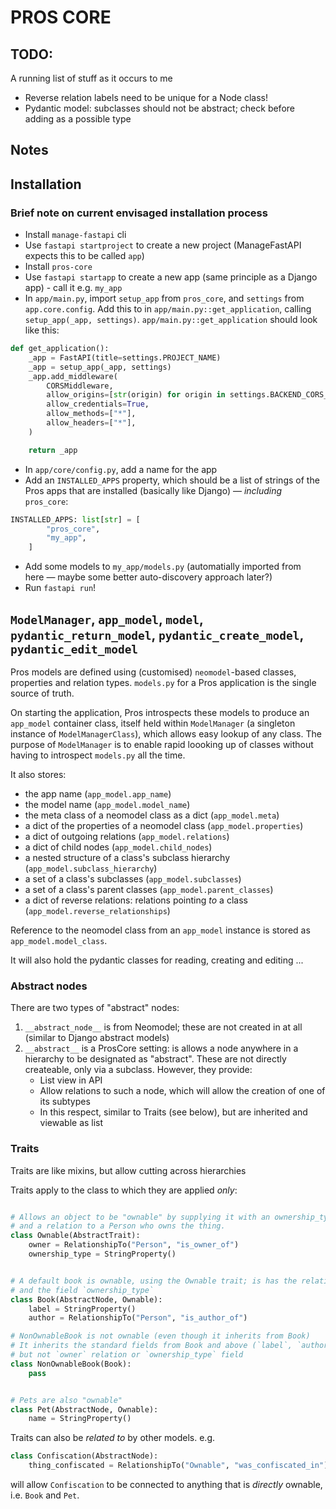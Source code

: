 # PROS CORE

## TODO:

A running list of stuff as it occurs to me

- Reverse relation labels need to be unique for a Node class!
- Pydantic model: subclasses should not be abstract; check before adding as a possible type


## Notes

## Installation

### Brief note on current envisaged installation process

- Install `manage-fastapi` cli
- Use `fastapi startproject` to create a new project (ManageFastAPI expects this to be called `app`)
- Install `pros-core`
- Use `fastapi startapp` to create a new app (same principle as a Django app) - call it e.g. `my_app`
- In `app/main.py`, import `setup_app` from `pros_core`, and `settings` from `app.core.config`. Add this to in `app/main.py::get_application`, calling `setup_app(_app, settings)`. `app/main.py::get_application` should look like this:

```python
def get_application():
    _app = FastAPI(title=settings.PROJECT_NAME)
    _app = setup_app(_app, settings)
    _app.add_middleware(
        CORSMiddleware,
        allow_origins=[str(origin) for origin in settings.BACKEND_CORS_ORIGINS],
        allow_credentials=True,
        allow_methods=["*"],
        allow_headers=["*"],
    )

    return _app
```

- In `app/core/config.py`, add a name for the app
- Add an `INSTALLED_APPS` property, which should be a list of strings of the Pros apps that are installed (basically like Django) — _including_ `pros_core`:

```python
INSTALLED_APPS: list[str] = [
        "pros_core",
        "my_app",
    ]
```

- Add some models to `my_app/models.py` (automatially imported from here — maybe some better auto-discovery approach later?)
- Run `fastapi run`!



## `ModelManager`, `app_model`, `model`, `pydantic_return_model`, `pydantic_create_model`, `pydantic_edit_model`

Pros models are defined using (customised) `neomodel`-based classes, properties and relation types. `models.py` for a Pros application is the single source of truth.

On starting the application, Pros introspects these models to produce an `app_model` container class, itself held within `ModelManager` (a singleton instance of `ModelManagerClass`), which allows easy lookup of any class. The purpose of `ModelManager` is to enable rapid loooking up of classes without having to introspect `models.py` all the time.

It also stores:
- the app name (`app_model.app_name`)
- the model name (`app_model.model_name`)
- the meta class of a neomodel class as a dict (`app_model.meta`)
- a dict of the properties of a neomodel class (`app_model.properties`)
- a dict of outgoing relations (`app_model.relations`)
- a dict of child nodes (`app_model.child_nodes`)
- a nested structure of a class's subclass hierarchy (`app_model.subclass_hierarchy`)
- a set of a class's subclasses (`app_model.subclasses`)
- a set of a class's parent classes (`app_model.parent_classes`)
- a dict of reverse relations: relations pointing _to_ a class (`app_model.reverse_relationships`)

Reference to the neomodel class from an `app_model` instance is stored as `app_model.model_class`.

It will also hold the pydantic classes for reading, creating and editing ...

### Abstract nodes

There are two types of "abstract" nodes:

1. `__abstract_node__` is from Neomodel; these are not created in at all (similar to Django abstract models)
2. `__abstract__` is a ProsCore setting: is allows a node anywhere in a hierarchy to be designated as "abstract". These are not directly createable, only via a subclass. However, they provide:
    - List view in API
    - Allow relations to such a node, which will allow the creation of one of its subtypes
    - In this respect, similar to Traits (see below), but are inherited and viewable as list

### Traits
Traits are like mixins, but allow cutting across hierarchies

Traits apply to the class to which they are applied *only*:

```python

# Allows an object to be "ownable" by supplying it with an ownership_type property
# and a relation to a Person who owns the thing.
class Ownable(AbstractTrait):
    owner = RelationshipTo("Person", "is_owner_of")
    ownership_type = StringProperty()


# A default book is ownable, using the Ownable trait; is has the relationship to `owner`
# and the field `ownership_type`
class Book(AbstractNode, Ownable):
    label = StringProperty()
    author = RelationshipTo("Person", "is_author_of")

# NonOwnableBook is not ownable (even though it inherits from Book)
# It inherits the standard fields from Book and above (`label`, `author`, etc.)
# but not `owner` relation or `ownership_type` field
class NonOwnableBook(Book):
    pass


# Pets are also "ownable"
class Pet(AbstractNode, Ownable):
    name = StringProperty()

```

Traits can also be *related to* by other models. e.g. 

```python
class Confiscation(AbstractNode):
    thing_confiscated = RelationshipTo("Ownable", "was_confiscated_in")
```

will allow `Confiscation` to be connected to anything that is *directly* ownable, i.e. `Book` and `Pet`.


